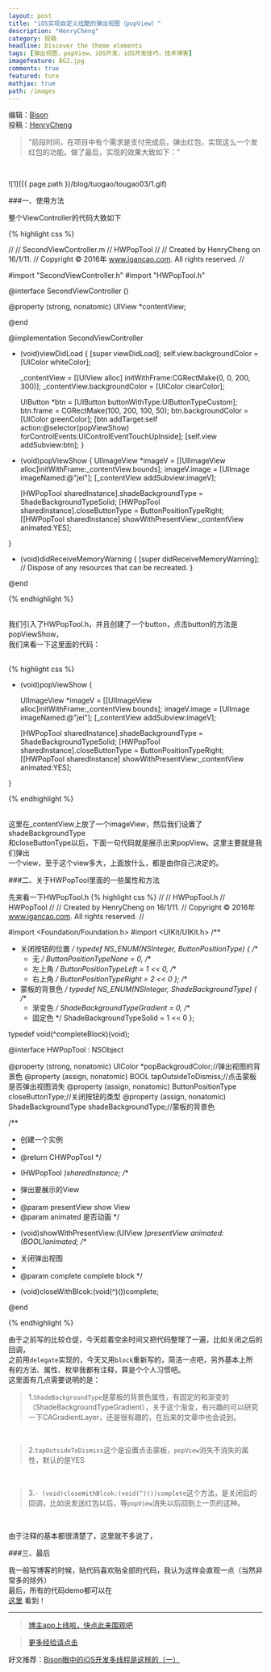 ```yaml
---
layout: post
title: "iOS实现自定义炫酷的弹出视图（popView）"
description: "HenryCheng"
category: 投稿
headline: Discover the theme elements
tags: [弹出视图，popView，iOS开发，iOS开发技巧，技术博客]
imagefeature: BG2.jpg
comments: true
featured: ture
mathjax: true
path: /images
---
```

编辑：[Bison](http://allluckly.cn/)<br>
投稿：[HenryCheng](http://www.jianshu.com/users/233c37d8a732/latest_articles)<br>

>&quot;前段时间，在项目中有个需求是支付完成后，弹出红包，实现这么一个发红包的功能。做了最后，实现的效果大致如下：&quot;

<br>

![1]({{ page.path }}/blog/tuogao/tougao03/1.gif)<br>


###一、使用方法<br>

整个ViewController的代码大致如下<br>

{% highlight css %}


//
//  SecondViewController.m
//  HWPopTool
//
//  Created by HenryCheng on 16/1/11.
//  Copyright © 2016年 www.igancao.com. All rights reserved.
//

#import "SecondViewController.h"
#import "HWPopTool.h"

@interface SecondViewController ()

@property (strong, nonatomic) UIView *contentView;

@end

@implementation SecondViewController

- (void)viewDidLoad {
    [super viewDidLoad];
    self.view.backgroundColor = [UIColor whiteColor];

    _contentView = [[UIView alloc] initWithFrame:CGRectMake(0, 0, 200, 300)];
    _contentView.backgroundColor = [UIColor clearColor];

    UIButton *btn = [UIButton buttonWithType:UIButtonTypeCustom];
    btn.frame = CGRectMake(100, 200, 100, 50);
    btn.backgroundColor = [UIColor greenColor];
    [btn addTarget:self action:@selector(popViewShow) forControlEvents:UIControlEventTouchUpInside];
    [self.view addSubview:btn];
}

- (void)popViewShow {
    UIImageView *imageV = [[UIImageView alloc]initWithFrame:_contentView.bounds];
    imageV.image = [UIImage imageNamed:@"jei"];
    [_contentView addSubview:imageV];

    [HWPopTool sharedInstance].shadeBackgroundType = ShadeBackgroundTypeSolid;
    [HWPopTool sharedInstance].closeButtonType = ButtonPositionTypeRight;
    [[HWPopTool sharedInstance] showWithPresentView:_contentView animated:YES];

}

- (void)didReceiveMemoryWarning {
    [super didReceiveMemoryWarning];
    // Dispose of any resources that can be recreated.
}

@end

{% endhighlight %}

<br>
我们引入了HWPopTool.h，并且创建了一个button，点击button的方法是popViewShow，<br>
我们来看一下这里面的代码：<br>
<br>

{% highlight css %}

- (void)popViewShow {

    UIImageView *imageV = [[UIImageView alloc]initWithFrame:_contentView.bounds];
    imageV.image = [UIImage imageNamed:@"jei"];
    [_contentView addSubview:imageV];

    [HWPopTool sharedInstance].shadeBackgroundType = ShadeBackgroundTypeSolid;
    [HWPopTool sharedInstance].closeButtonType = ButtonPositionTypeRight;
    [[HWPopTool sharedInstance] showWithPresentView:_contentView animated:YES];

}

{% endhighlight %}

<br>
这里在_contentView上放了一个imageView，然后我们设置了shadeBackgroundType<br>
和closeButtonType以后，下面一句代码就是展示出来popView。这里主要就是我们弹出<br>
一个view，至于这个view多大，上面放什么，都是由你自己决定的。<br>

###二、关于HWPopTool里面的一些属性和方法<br>

先来看一下HWPopTool.h
{% highlight css %}
//
//  HWPopTool.h
//  HWPopTool
//
//  Created by HenryCheng on 16/1/11.
//  Copyright © 2016年 www.igancao.com. All rights reserved.
//

#import <Foundation/Foundation.h>
#import <UIKit/UIKit.h>
/**
*  关闭按钮的位置
*/
typedef NS_ENUM(NSInteger, ButtonPositionType) {
    /**
    *  无
    */
    ButtonPositionTypeNone = 0,
    /**
    *  左上角
    */
    ButtonPositionTypeLeft = 1 << 0,
    /**
    *  右上角
    */
    ButtonPositionTypeRight = 2 << 0
};
/**
*  蒙板的背景色
*/
typedef NS_ENUM(NSInteger, ShadeBackgroundType) {
    /**
    *  渐变色
    */
    ShadeBackgroundTypeGradient = 0,
    /**
    *  固定色
    */
    ShadeBackgroundTypeSolid = 1 << 0
};

typedef void(^completeBlock)(void);

@interface HWPopTool : NSObject

@property (strong, nonatomic) UIColor *popBackgroudColor;//弹出视图的背景色
@property (assign, nonatomic) BOOL tapOutsideToDismiss;//点击蒙板是否弹出视图消失
@property (assign, nonatomic) ButtonPositionType closeButtonType;//关闭按钮的类型
@property (assign, nonatomic) ShadeBackgroundType shadeBackgroundType;//蒙板的背景色

/**
*  创建一个实例
*
*  @return CHWPopTool
*/
+ (HWPopTool *)sharedInstance;
/**
*  弹出要展示的View
*
*  @param presentView show View
*  @param animated    是否动画
*/
- (void)showWithPresentView:(UIView *)presentView animated:(BOOL)animated;
/**
*  关闭弹出视图
*
*  @param complete complete block
*/
- (void)closeWithBlcok:(void(^)())complete;

@end

{% endhighlight %}

由于之前写的比较仓促，今天趁着空余时间又把代码整理了一遍，比如关闭之后的回调，<br>
之前用`delegate`实现的，今天又用`block`重新写的，简洁一点吧，另外基本上所<br>
有的方法、属性、枚举我都有注释，算是个个人习惯吧。<br>
这里面有几点需要说明的是：<br>

> 1.`ShadeBackgroundType`是蒙板的背景色属性，有固定的和渐变的（ShadeBackgroundTypeGradient），关于这个渐变，有兴趣的可以研究一下CAGradientLayer，还是很有趣的，在后来的文章中也会说到。

<br>

> 2.`tapOutsideToDismiss`这个是设置点击蒙板，`popView`消失不消失的属性，默认的是YES

<br>

> 3.`- (void)closeWithBlcok:(void(^)())complete`这个方法，是关闭后的回调，比如说发送红包以后，等`popView`消失以后回到上一页的这种。

<br>

由于注释的基本都很清楚了，这里就不多说了，<br>

###三、最后

我一般写博客的时候，贴代码喜欢贴全部的代码，我认为这样会直观一点（当然非常多的除外）<br>
最后，所有的代码demo都可以在<br>
[这里](https://github.com/Loveway/HWPopTool) 看到！<br>


----------------------------------------------------------

> [博主app上线啦，快点此来围观吧](https://itunes.apple.com/us/app/it-blog-zi-xueios-kai-fa-jin/id1067787090?l=zh&ls=1&mt=8)<br>

> [更多经验请点击](http://allluckly.cn/)<br>

好文推荐：[Bison眼中的iOS开发多线程是这样的（一）](http://allluckly.cn/多线程/duoxiancheng01/)<br>







